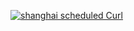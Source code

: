 [![shanghai scheduled Curl](https://github.com/seiry/cron-jobs/actions/workflows/shanghai-curl.yml/badge.svg)](https://github.com/seiry/cron-jobs/actions/workflows/shanghai-curl.yml)
